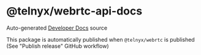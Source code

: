 # @telnyx/webrtc-api-docs

Auto-generated [Developer Docs](https://developers.telnyx.com/) source

This package is automatically published when `@telnyx/webrtc` is published (See "Publish release" GitHub workflow)